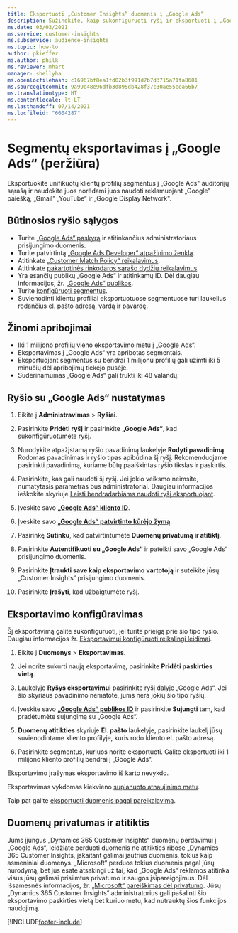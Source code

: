 ```yaml
---
title: Eksportuoti „Customer Insights“ duomenis į „Google Ads“
description: Sužinokite, kaip sukonfigūruoti ryšį ir eksportuoti į „Google Ads“.
ms.date: 03/03/2021
ms.service: customer-insights
ms.subservice: audience-insights
ms.topic: how-to
author: pkieffer
ms.author: philk
ms.reviewer: mhart
manager: shellyha
ms.openlocfilehash: c16967bf8ea1fd02b3f991d7b7d3715a71fa8681
ms.sourcegitcommit: 9a99e48e96dfb3d895db428f37c30ae55eea66b7
ms.translationtype: HT
ms.contentlocale: lt-LT
ms.lasthandoff: 07/14/2021
ms.locfileid: "6604287"
---
```

# <a name="export-segments-to-google-ads-preview"></a>Segmentų eksportavimas į „Google Ads“ (peržiūra)

Eksportuokite unifikuotų klientų profilių segmentus į „Google Ads" auditorijų sąrašą ir naudokite juos norėdami juos naudoti reklamuojant „Google" paiešką, „Gmail" „YouTube“ ir „Google Display Network". 

## <a name="prerequisites-for-connection"></a>Būtinosios ryšio sąlygos

-   Turite [„Google Ads“ paskyrą](https://ads.google.com/) ir atitinkančius administratoriaus prisijungimo duomenis.
-   Turite patvirtintą [„Google Ads Developer“ atpažinimo ženklą](https://developers.google.com/google-ads/api/docs/first-call/dev-token). 
-   Atitinkate [„Customer Match Policy“ reikalavimus](https://support.google.com/adspolicy/answer/6299717).
-   Atitinkate [pakartotinės rinkodaros sąrašo dydžių reikalavimus](https://support.google.com/google-ads/answer/7558048).
-   Yra esančių publikų „Google Ads“ ir atitinkamų ID. Dėl daugiau informacijos, žr. [„Google Ads“ publikos](https://support.google.com/google-ads/answer/7558048?hl=en#:~:text=Audience%20lists%20is%20a%20section,Display%20Network%20through%20remarketing%20campaigns.).
-   Turite [konfigūruoti segmentus](segments.md).
-   Suvienodinti klientų profiliai eksportuotuose segmentuose turi laukelius rodančius el. pašto adresą, vardą ir pavardę.

## <a name="known-limitations"></a>Žinomi apribojimai

- Iki 1 milijono profilių vieno eksportavimo metu į „Google Ads“.
- Eksportavimas į „Google Ads“ yra apribotas segmentais.
- Eksportuojant segmentus su bendrai 1 milijonu profilių gali užimti iki 5 minučių dėl apribojimų tiekėjo pusėje. 
- Suderinamumas „Google Ads“ gali trukti iki 48 valandų.

## <a name="set-up-connection-to-google-ads"></a>Ryšio su „Google Ads“ nustatymas

1. Eikite į **Administravimas** > **Ryšiai**.

1. Pasirinkite **Pridėti ryšį** ir pasirinkite **„Google Ads“**, kad sukonfigūruotumėte ryšį.

1. Nurodykite atpažįstamą ryšio pavadinimą laukelyje **Rodyti pavadinimą**. Rodomas pavadinimas ir ryšio tipas apibūdina šį ryšį. Rekomenduojame pasirinkti pavadinimą, kuriame būtų paaiškintas ryšio tikslas ir paskirtis.

1. Pasirinkite, kas gali naudoti šį ryšį. Jei jokio veiksmo neimsite, numatytasis parametras bus administratoriai. Daugiau informacijos ieškokite skyriuje [Leisti bendradarbiams naudoti ryšį eksportuojant](connections.md#allow-contributors-to-use-a-connection-for-exports).

1. Įveskite savo **[„Google Ads“ kliento ID](https://support.google.com/google-ads/answer/1704344)**.

1. Įveskite savo **[„Google Ads“ patvirtinto kūrėjo žymą](https://developers.google.com/google-ads/api/docs/first-call/dev-token)**.

1. Pasirinkę **Sutinku**, kad patvirtintumėte **Duomenų privatumą ir atitiktį**.

1. Pasirinkite **Autentifikuoti su „Google Ads“** ir pateikti savo „Google Ads“ prisijungimo duomenis.

1. Pasirinkite **Įtraukti save kaip eksportavimo vartotoją** ir suteikite jūsų „Customer Insights“ prisijungimo duomenis.

1. Pasirinkite **Įrašyti**, kad užbaigtumėte ryšį. 

## <a name="configure-an-export"></a>Eksportavimo konfigūravimas

Šį eksportavimą galite sukonfigūruoti, jei turite prieigą prie šio tipo ryšio. Daugiau informacijos žr. [Eksportavimui konfigūruoti reikalingi leidimai](export-destinations.md#set-up-a-new-export).

1. Eikite į **Duomenys** > **Eksportavimas**.

1. Jei norite sukurti naują eksportavimą, pasirinkite **Pridėti paskirties vietą**.

1. Laukelyje **Ryšys eksportavimui** pasirinkite ryšį dalyje „Google Ads“. Jei šio skyriaus pavadinimo nematote, jums nėra jokių šio tipo ryšių.

1. Įveskite savo **[„Google Ads“ publikos ID](https://support.google.com/google-ads/answer/7558048?hl=en#:~:text=Audience%20lists%20is%20a%20section,Display%20Network%20through%20remarketing%20campaigns.)** ir pasirinkite **Sujungti** tam, kad pradėtumėte sujungimą su „Google Ads“.

1. **Duomenų atitikties** skyriuje **El. pašto** laukelyje, pasirinkite laukelį jūsų suvienodintame kliento profilyje, kuris rodo kliento el. pašto adresą.

1. Pasirinkite segmentus, kuriuos norite eksportuoti. Galite eksportuoti iki 1 milijono kliento profilių bendrai į „Google Ads“.

Eksportavimo įrašymas eksportavimo iš karto nevykdo.

Eksportavimas vykdomas kiekvieno [suplanuoto atnaujinimo metu](system.md#schedule-tab). 

Taip pat galite [eksportuoti duomenis pagal pareikalavimą](export-destinations.md#run-exports-on-demand). 

## <a name="data-privacy-and-compliance"></a>Duomenų privatumas ir atitiktis

Jums įjungus „Dynamics 365 Customer Insights“ duomenų perdavimui į „Google Ads“, leidžiate perduoti duomenis ne atitikties ribose „Dynamics 365 Customer Insights, įskaitant galimai jautrius duomenis, tokius kaip asmeniniai duomenys. „Microsoft“ perduos tokius duomenis pagal jūsų nurodymą, bet jūs esate atsakingi už tai, kad „Google Ads“ reklamos atitinka visus jūsų galimai prisiimtus privatumo ir saugos įsipareigojimus. Dėl išsamesnės informacijos, žr. [„Microsoft“ pareiškimas dėl privatumo](https://go.microsoft.com/fwlink/?linkid=396732).
Jūsų „Dynamics 365 Customer Insights“ administratorius gali pašalinti šio eksportavimo paskirties vietą bet kuriuo metu, kad nutrauktų šios funkcijos naudojimą.


[!INCLUDE[footer-include](../includes/footer-banner.md)]

